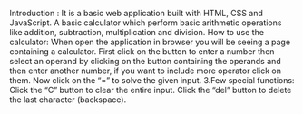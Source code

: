 Introduction : It is a basic web application built with HTML, CSS  and JavaScript. A basic calculator which perform basic arithmetic operations like addition, subtraction, multiplication 
and division.
How to use the calculator:
When open the application in browser you will be seeing a page containing a calculator.
First click on the button to enter a number then select an operand by clicking on the button containing the operands and then enter another number, if you want to include more operator
click on them. Now click on the “=” to solve the given input.
3.Few special functions:
Click the “C” button to clear the entire input.
Click the “del”  button to delete the last character (backspace).

